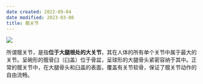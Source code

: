 ```yaml
---
date created: 2022-09-04
date modified: 2023-03-08
title: 髋关节
---
```


![](https://img.oldwinter.top/20220904215326.png)

所谓髋关节，是指**位于大腿根处的大关节**，其在人体的所有单个关节中属于最大的关节。呈碗形的髋骨臼（臼盖）位于骨盆，呈球形的大腿骨头紧密容纳于其中。正常的髋关节中，在大腿骨头和臼盖的表面，覆盖有关节软骨，保证了髋关节动作的自由流畅。
